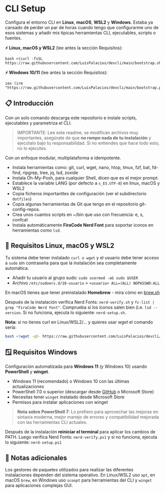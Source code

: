 # CLI Setup

Configura el entorno CLI en **Linux**, **macOS**, **WSL2** y **Windows**. Estaba ya cansado de perder un par de horas cuando tengo que configurarme uno de esos sistemas y añadir mis tipicas herramientas CLI, ejecutables, scripts o fuentes.

**⚡ Linux, macOS y WSL2** (lee antes la sección Requisitos):

```console
bash <(curl -fsSL https://raw.githubusercontent.com/LuisPalacios/devcli/main/bootstrap.sh)
```

**⚡ Windows 10/11** (lee antes la sección Requisitos):

```console
iex (irm "https://raw.githubusercontent.com/LuisPalacios/devcli/main/bootstrap.ps1")
```

## 📋 Introducción

Con un solo comando descarga este repositorio e instale scripts, ejecutables y parametriza el CLI.

> IMPORTANTE: Lee este readme, se modifican archivos muy importantes, asegúrate de que **no rompe nada de tu instalación** y ejecútalo bajo tu responsabilidad. Si no entiendes que hace todo esto, no lo ejecutes.

Con un enfoque modular, multiplataforma e idempotente.

- Instala herramientas como: git, curl, wget, nano, htop, tmux, fzf, bat, fd-find, ripgrep, tree, jq, lsd, zoxide
- Instala Oh-My-Posh, para cualquier Shell, dicen que es el mejor prompt.
- Establece la variable LANG (por defecto a `s_ES.UTF-8`) en linux, macOS y WSL2
- Copia ficheros importanttes de configuración (ver el subdirectorio `dotfiles`)
- Copia algunas herramientas de Git que tengo en el repositorio git-config-repos.
- Crea unos cuantos scripts en ~/bin que uso con frecuencia: e, s, confcat
- Instala automáticamente **FiraCode Nerd Font** para soportar iconos en herramientas como `lsd`.

## 🐧 Requisitos Linux, macOS y WSL2

Tu sistema debe tener instalado `curl o wget` y el usuario debe tener acceso a `sudo` sin contraseña para que la instalación sea completamente automática.

- Añadir tu usuario al grupo sudo: `sudo usermod -aG sudo $USER`
- Archivo `/etc/sudoers.d/10-usuario` > `<usuario> ALL=(ALL) NOPASSWD:ALL`

En macOS tienes que tener preinstalado **Homebrew** - mira cómo en [brew.sh](https://brew.sh)

Después de la instalación verifica Nerd Fonts: `nerd-verify.sh` y `fc-list | grep "FiraCode Nerd Font"`. Comprueba si los iconos salen bien (i.e. `lsd --version`. Si no funciona, ejecuta lo siguiente: `nerd-setup.sh`.

**Nota:** si no tienes curl en Linux/WSL2/... y quieres usar *wget* el comando sería:

```bash
bash <(wget -qO- https://raw.githubusercontent.com/LuisPalacios/devcli/main/bootstrap.sh)
```

## 🪟 Requisitos Windows

Configuración automatizada para **Windows 11** (y Windows 10) usando **PowerShell** y **winget**.

- Windows 11 (recomendado) o Windows 10 con las últimas actualizaciones
- PowerShell 7.0 o superior (descargar desde [GitHub](https://github.com/PowerShell/PowerShell/releases) o Microsoft Store)
- Necesitas tener `winget` instalado desde Microsoft Store
- Permisos para instalar aplicaciones con winget

> **Nota sobre PowerShell 7**: Lo prefiero para aprovechar las mejoras en sintaxis moderna, mejor manejo de errores y compatibilidad mejorada con las herramientas CLI actuales.

Después de la instalación **reiniciar el terminal** para aplicar los cambios de PATH. Luego verifica Nerd Fonts: `nerd-verify.ps1` y si no funciona, ejecuta lo siguiente: `nerd-setup.ps1`

## 🧰 Notas adicionales

Los gestores de paquetes utilizados para realizar las diferentes instalaciones dependen del sistema operativo. En Linux/WSL2 uso `apt`, en macOS `brew`, en Windows uso `scoopt` para herramientas del CLI y `winget` para aplicaciones complejas GUI.
